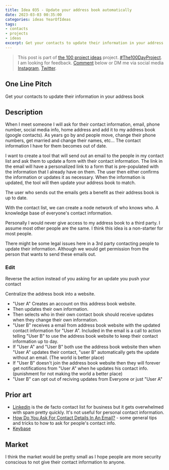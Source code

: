 ```yaml
---
title: Idea 035 - Update your address book automatically
date: 2023-03-03 00:35:00
categories: ideas YearOfIdeas
tags: 
- contacts
- projects
- ideas
excerpt: Get your contacts to update their information in your address book
---
```


> This post is part of [the 100 project ideas](/projects/2023-100-ideas/) project. [#The100DayProject](https://www.the100dayproject.org/). I am looking for feedback. <a href='#utterances-comments'>Comment</a> below or DM me via social media <a href="https://instagram.com/funvill" rel="nofollow noopener noreferrer"><i class="fab fa-fw fa-instagram" aria-hidden="true"></i><span class="label">Instagram</span></a>, <a href="https://twitter.com/funvill" rel="nofollow noopener noreferrer"><i class="fab fa-fw fa-twitter" aria-hidden="true"></i><span class="label">Twitter</span></a>.

## One Line Pitch

Get your contacts to update their information in your address book

## Description

When I meet someone I will ask for their contact information, email, phone number, social media info, home address and add it to my address book (google contacts). As years go by and people move, change their phone numbers, get married and change their names, etc… The contact information I have for them becomes out of date.

I want to create a tool that will send out an email to the people in my contact list and ask them to update a form with their contact information. The link in the email will have a personalized link to a form that is pre-populated with the information that I already have on them. The user then either confirms the information or updates it as necessary. When the information is updated, the tool will then update your address book to match.

The user who sends out the emails gets a benefit as their address book is up to date.

With the contact list, we can create a node network of who knows who. A knowledge base of everyone's contact information.

Personally I would never give access to my address book to a third party. I assume most other people are the same. I think this idea is a non-starter for most people.

There might be some legal issues here in a 3rd party contacting people to update their information. Although we would get permission from the person that wants to send these emails out.

### Edit

Reverse the action instead of you asking for an update you push your contact

Centralize the address book into a website.

- "User A" Creates an account on this address book website.
- Then updates their own information.
- Then selects who in their own contact book should receive updates when they change their own information.
- "User B" receives a email from address book website with the updated contact information for "User A". Included in the email is a call to action telling "User B" to use the address book website to keep their contact information up to day.
- If "User A" and "User B" both use the address book website then when "User A" updates their contact, "user B" automatically gets the update without an email. (The world is better place)
- If "User B" doesn't join the address book website then they will forever get notifications from "User A" when he updates his contact info. (punishment for not making the world a better place)
- "User B" can opt out of reciving updates from Everyone or just "User A"

## Prior art

- [Linkedin](https://www.linkedin.com/) is the de facto contact list for business but it gets overwhelmed with spam pretty quickly. It's not useful for personal contact information.
- [How Do You Ask For Contact Details In An Email?](https://everyday-courtesy.com/how-do-you-ask-for-contact-details-in-an-email/) - some general tips and tricks to how to ask for people's contact info.
- [Keybase](https://keybase.io/)

## Market

I think the market would be pretty small as I hope people are more security conscious to not give their contact information to anyone.
